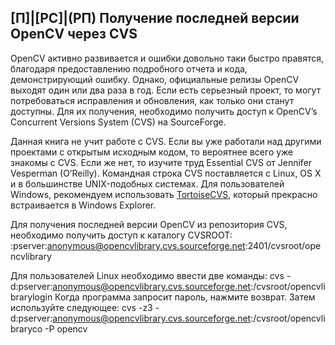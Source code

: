 ## [П]|[РС]|(РП) Получение последней версии OpenCV через CVS

OpenCV активно развивается и ошибки довольно таки быстро правятся, благодаря предоставлению подробного отчета и кода, демонстрирующий ошибку. Однако, официальные релизы OpenCV выходят один или два раза в год. Если есть серьезный проект, то могут потребоваться исправления и обновления, как только они станут доступны. Для их получения, необходимо получить доступ к OpenCV’s Concurrent Versions System (CVS) на SourceForge.

Данная книга не учит работе с CVS. Если вы уже работали над другими проектами с открытым исходным кодом, то вероятнее всего уже знакомы с CVS. Если же нет, то изучите труд Essential CVS от Jennifer Vesperman (O’Reilly). Командная строка CVS поставляется с Linux, OS X и в большинстве UNIX-подобных системах. Для пользователей Windows, рекомендуем использовать [TortoiseCVS](http://www.tortoisecvs.org/), который прекрасно встраивается в Windows Explorer.

Для получения последней версии OpenCV из репозитория CVS, необходимо получить доступ к каталогу CVSROOT: 
	:pserver:anonymous@opencvlibrary.cvs.sourceforge.net:2401/cvsroot/opencvlibrary

Для пользователей Linux необходимо ввести две команды:
	cvs -d:pserver:anonymous@opencvlibrary.cvs.sourceforge.net:/cvsroot/opencvlibrarylogin
Когда программа запросит пароль, нажмите возврат. Затем используйте следующее:
	cvs -z3 -d:pserver:anonymous@opencvlibrary.cvs.sourceforge.net:/cvsroot/opencvlibraryco -P opencv
